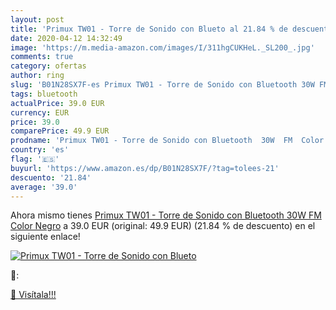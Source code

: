 ```yaml
---
layout: post
title: 'Primux TW01 - Torre de Sonido con Blueto al 21.84 % de descuento'
date: 2020-04-12 14:32:49
image: 'https://m.media-amazon.com/images/I/311hgCUKHeL._SL200_.jpg'
comments: true
category: ofertas
author: ring
slug: 'B01N28SX7F-es Primux TW01 - Torre de Sonido con Bluetooth 30W FM Color...'
tags: bluetooth
actualPrice: 39.0 EUR
currency: EUR
price: 39.0
comparePrice: 49.9 EUR
prodname: 'Primux TW01 - Torre de Sonido con Bluetooth  30W  FM  Color Negro'
country: 'es'
flag: '🇪🇸'
buyurl: 'https://www.amazon.es/dp/B01N28SX7F/?tag=tolees-21'
descuento: '21.84'
average: '39.0'
---
```


Ahora mismo tienes [Primux TW01 - Torre de Sonido con Bluetooth  30W  FM  Color Negro](https://www.amazon.es/dp/B01N28SX7F/?tag=tolees-21) a 39.0 EUR (original: 49.9 EUR) (21.84 %  de descuento) en el siguiente enlace!

[![Primux TW01 - Torre de Sonido con Blueto](https://m.media-amazon.com/images/I/311hgCUKHeL._SL200_.jpg)](https://www.amazon.es/dp/B01N28SX7F/?tag=tolees-21)

🔎:


[🛒 Visítala!!!](https://www.amazon.es/dp/B01N28SX7F/?tag=tolees-21)
